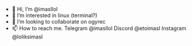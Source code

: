 - 👋 Hi, I’m @imasllol
- 👀 I’m interested in linux (terminal?)
- 💞️ I’m looking to collaborate on ogyrec
- 📫 How to reach me. Telegram @imasllol Discord @etoimasl Instagram @loliksimasl
